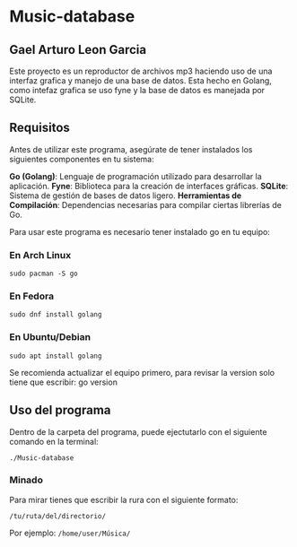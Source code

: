 # Music-database

## Gael Arturo Leon Garcia

Este proyecto es un reproductor de archivos mp3 haciendo uso de una interfaz grafica y manejo de una base de datos. Esta hecho en Golang, como intefaz grafica se uso fyne y la base de datos es manejada por SQLite.

## Requisitos

Antes de utilizar este programa, asegúrate de tener instalados los siguientes componentes en tu sistema:

**Go (Golang)**: Lenguaje de programación utilizado para desarrollar la aplicación.
**Fyne**: Biblioteca para la creación de interfaces gráficas.
**SQLite**: Sistema de gestión de bases de datos ligero.
**Herramientas de Compilación**: Dependencias necesarias para compilar ciertas librerías de Go.

Para usar este programa es necesario tener instalado go en tu equipo:

### En Arch Linux
```
sudo pacman -S go
```

### En Fedora
```
sudo dnf install golang
```

### En Ubuntu/Debian 
```
sudo apt install golang
```


Se recomienda actualizar el equipo primero, para revisar la version solo tiene que escribir:
 go version

## Uso del programa

Dentro de la carpeta del programa, puede ejectutarlo con el siguiente comando en la terminal:
```
./Music-database
```
### Minado

Para mirar tienes que escribir la rura con el siguiente formato:
``` 
/tu/ruta/del/directorio/
```
Por ejemplo: 
```/home/user/Música/```

